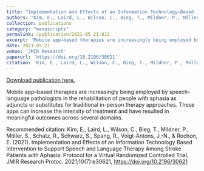 ```yaml
---
title: "Implementation and Effects of an Information Technology–Based Intervention to Support Speech and Language Therapy Among Stroke Patients With Aphasia: Protocol for a Virtual Randomized Controlled Trial"
authors: "Kim, E., Laird, L., Wilson, C., Bieg, T., Mildner, P., Möller, S., Schatz, R., Schwarz, S., Spang, R., Voigt-Antons, J.-N., & Rochon, E. "
collection: publications
category: "manuscripts"
permalink: /publication/2021-05-21-OJ2
excerpt: 'Mobile app–based therapies are increasingly being employed by speech-language pathologists in the rehabilitation of people with aphasia as adjuncts or substitutes for traditional in-person therapy approaches. These apps can increase the intensity of treatment and have resulted in meaningful outcomes across several domains.'
date: 2021-05-21
venue: 'JMIR Research'
paperurl: 'https://doi.org/10.2196/30621'
citation: 'Kim, E., Laird, L., Wilson, C., Bieg, T., Mildner, P., Möller, S., Schatz, R., Schwarz, S., Spang, R., Voigt-Antons, J.-N., &amp; Rochon, E. (2021). Implementation and Effects of an Information Technology Based Intervention to Support Speech and Language Therapy Among Stroke Patients with Aphasia: Protocol for a Virtual Randomized Controlled Trial, JMIR Research Protoc. 2021;10(7):e30621, https://doi.org/10.2196/30621  '
---
```


<a href='https://doi.org/10.2196/30621'>Download publication here.</a>

Mobile app–based therapies are increasingly being employed by speech-language pathologists in the rehabilitation of people with aphasia as adjuncts or substitutes for traditional in-person therapy approaches. These apps can increase the intensity of treatment and have resulted in meaningful outcomes across several domains.

Recommended citation: Kim, E., Laird, L., Wilson, C., Bieg, T., Mildner, P., Möller, S., Schatz, R., Schwarz, S., Spang, R., Voigt-Antons, J.-N., & Rochon, E. (2021). Implementation and Effects of an Information Technology Based Intervention to Support Speech and Language Therapy Among Stroke Patients with Aphasia: Protocol for a Virtual Randomized Controlled Trial, JMIR Research Protoc. 2021;10(7):e30621, https://doi.org/10.2196/30621  